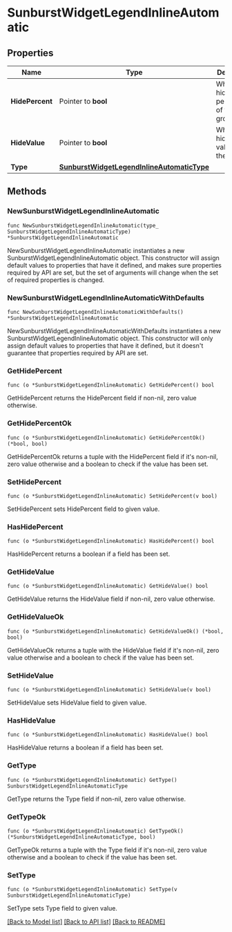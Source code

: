 # SunburstWidgetLegendInlineAutomatic

## Properties

Name | Type | Description | Notes
---- | ---- | ----------- | ------
**HidePercent** | Pointer to **bool** | Whether to hide the percentages of the groups. | [optional] 
**HideValue** | Pointer to **bool** | Whether to hide the values of the groups. | [optional] 
**Type** | [**SunburstWidgetLegendInlineAutomaticType**](SunburstWidgetLegendInlineAutomaticType.md) |  | 

## Methods

### NewSunburstWidgetLegendInlineAutomatic

`func NewSunburstWidgetLegendInlineAutomatic(type_ SunburstWidgetLegendInlineAutomaticType) *SunburstWidgetLegendInlineAutomatic`

NewSunburstWidgetLegendInlineAutomatic instantiates a new SunburstWidgetLegendInlineAutomatic object.
This constructor will assign default values to properties that have it defined,
and makes sure properties required by API are set, but the set of arguments
will change when the set of required properties is changed.

### NewSunburstWidgetLegendInlineAutomaticWithDefaults

`func NewSunburstWidgetLegendInlineAutomaticWithDefaults() *SunburstWidgetLegendInlineAutomatic`

NewSunburstWidgetLegendInlineAutomaticWithDefaults instantiates a new SunburstWidgetLegendInlineAutomatic object.
This constructor will only assign default values to properties that have it defined,
but it doesn't guarantee that properties required by API are set.

### GetHidePercent

`func (o *SunburstWidgetLegendInlineAutomatic) GetHidePercent() bool`

GetHidePercent returns the HidePercent field if non-nil, zero value otherwise.

### GetHidePercentOk

`func (o *SunburstWidgetLegendInlineAutomatic) GetHidePercentOk() (*bool, bool)`

GetHidePercentOk returns a tuple with the HidePercent field if it's non-nil, zero value otherwise
and a boolean to check if the value has been set.

### SetHidePercent

`func (o *SunburstWidgetLegendInlineAutomatic) SetHidePercent(v bool)`

SetHidePercent sets HidePercent field to given value.

### HasHidePercent

`func (o *SunburstWidgetLegendInlineAutomatic) HasHidePercent() bool`

HasHidePercent returns a boolean if a field has been set.

### GetHideValue

`func (o *SunburstWidgetLegendInlineAutomatic) GetHideValue() bool`

GetHideValue returns the HideValue field if non-nil, zero value otherwise.

### GetHideValueOk

`func (o *SunburstWidgetLegendInlineAutomatic) GetHideValueOk() (*bool, bool)`

GetHideValueOk returns a tuple with the HideValue field if it's non-nil, zero value otherwise
and a boolean to check if the value has been set.

### SetHideValue

`func (o *SunburstWidgetLegendInlineAutomatic) SetHideValue(v bool)`

SetHideValue sets HideValue field to given value.

### HasHideValue

`func (o *SunburstWidgetLegendInlineAutomatic) HasHideValue() bool`

HasHideValue returns a boolean if a field has been set.

### GetType

`func (o *SunburstWidgetLegendInlineAutomatic) GetType() SunburstWidgetLegendInlineAutomaticType`

GetType returns the Type field if non-nil, zero value otherwise.

### GetTypeOk

`func (o *SunburstWidgetLegendInlineAutomatic) GetTypeOk() (*SunburstWidgetLegendInlineAutomaticType, bool)`

GetTypeOk returns a tuple with the Type field if it's non-nil, zero value otherwise
and a boolean to check if the value has been set.

### SetType

`func (o *SunburstWidgetLegendInlineAutomatic) SetType(v SunburstWidgetLegendInlineAutomaticType)`

SetType sets Type field to given value.



[[Back to Model list]](../README.md#documentation-for-models) [[Back to API list]](../README.md#documentation-for-api-endpoints) [[Back to README]](../README.md)


